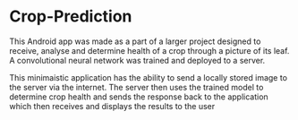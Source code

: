 # Crop-Prediction


This Android app was made as a part of a larger project designed to receive, analyse and determine health of a crop through a picture of its leaf. A convolutional neural network was trained and deployed to a server.

This minimaistic application has the ability to send a locally stored image to the server via the internet. The server then uses the trained model to determine crop health and sends the response back to the application which then receives and displays the results to the user

